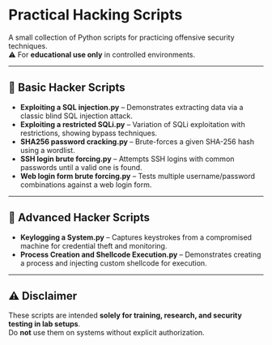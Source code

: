 # Practical Hacking Scripts

A small collection of Python scripts for practicing offensive security techniques.  
⚠️ For **educational use only** in controlled environments.

---

## 📂 Basic Hacker Scripts

- **Exploiting a SQL injection.py** – Demonstrates extracting data via a classic blind SQL injection attack.  
- **Exploiting a restricted SQLi.py** – Variation of SQLi exploitation with restrictions, showing bypass techniques.  
- **SHA256 password cracking.py** – Brute-forces a given SHA-256 hash using a wordlist.  
- **SSH login brute forcing.py** – Attempts SSH logins with common passwords until a valid one is found.  
- **Web login form brute forcing.py** – Tests multiple username/password combinations against a web login form.  

---

## 📂 Advanced Hacker Scripts

- **Keylogging a System.py** – Captures keystrokes from a compromised machine for credential theft and monitoring.  
- **Process Creation and Shellcode Execution.py** – Demonstrates creating a process and injecting custom shellcode for execution.  

---

## ⚠️ Disclaimer
These scripts are intended **solely for training, research, and security testing in lab setups**.  
Do **not** use them on systems without explicit authorization.
